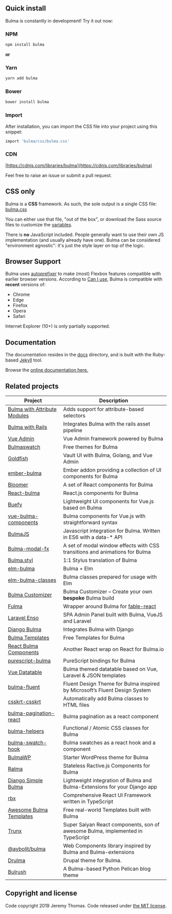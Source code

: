 



## Quick install

Bulma is constantly in development! Try it out now:

### NPM

```sh
npm install bulma
```

**or**

### Yarn

```sh
yarn add bulma
```

### Bower

```sh
bower install bulma
```

### Import
After installation, you can import the CSS file into your project using this snippet:

```sh
import 'bulma/css/bulma.css'
```

### CDN

[https://cdnjs.com/libraries/bulma](https://cdnjs.com/libraries/bulma)

Feel free to raise an issue or submit a pull request.

## CSS only

Bulma is a **CSS** framework. As such, the sole output is a single CSS file: [bulma.css](https://github.com/jgthms/bulma/blob/master/css/bulma.css)

You can either use that file, "out of the box", or download the Sass source files to customize the [variables](https://bulma.io/documentation/overview/variables/).

There is **no** JavaScript included. People generally want to use their own JS implementation (and usually already have one). Bulma can be considered "environment agnostic": it's just the style layer on top of the logic.

## Browser Support

Bulma uses [autoprefixer](https://github.com/postcss/autoprefixer) to make (most) Flexbox features compatible with earlier browser versions. According to [Can I use](https://caniuse.com/#feat=flexbox), Bulma is compatible with **recent** versions of:

* Chrome
* Edge
* Firefox
* Opera
* Safari

Internet Explorer (10+) is only partially supported.

## Documentation

The documentation resides in the [docs](docs) directory, and is built with the Ruby-based [Jekyll](https://jekyllrb.com/) tool.

Browse the [online documentation here.](https://bulma.io/documentation/overview/start/)

## Related projects

| Project                                                                              | Description                                                                            |
|--------------------------------------------------------------------------------------|----------------------------------------------------------------------------------------|
| [Bulma with Attribute Modules](https://github.com/j5bot/bulma-attribute-selectors)   | Adds support for attribute-based selectors                                             |
| [Bulma with Rails](https://github.com/joshuajansen/bulma-rails)                      | Integrates Bulma with the rails asset pipeline                                         |
| [Vue Admin](https://github.com/vue-bulma/vue-admin)                                  | Vue Admin framework powered by Bulma                                                   |
| [Bulmaswatch](https://github.com/jenil/bulmaswatch)                                  | Free themes for Bulma                                                                  |
| [Goldfish](https://github.com/Caiyeon/goldfish)                                      | Vault UI with Bulma, Golang, and Vue Admin                                             |
| [ember-bulma](https://github.com/open-tux/ember-bulma)                               | Ember addon providing a collection of UI components for Bulma                          |
| [Bloomer](https://bloomer.js.org)                                                    | A set of React components for Bulma                                                    |
| [React-bulma](https://github.com/kulakowka/react-bulma)                              | React.js components for Bulma                                                          |
| [Buefy](https://buefy.github.io)                                                     | Lightweight UI components for Vue.js based on Bulma                                    |
| [vue-bulma-components](https://github.com/vouill/vue-bulma-components)               | Bulma components for Vue.js with straightforward syntax                                |
| [BulmaJS](https://github.com/VizuaaLOG/BulmaJS)                                      | Javascript integration for Bulma. Written in ES6 with a data-* API                     |
| [Bulma-modal-fx](https://github.com/postare/bulma-modal-fx)                          | A set of modal window effects with CSS transitions and animations for Bulma            |
| [Bulma.styl](https://github.com/log1x/bulma.styl)                                    | 1:1 Stylus translation of Bulma                                                        |
| [elm-bulma](https://github.com/surprisetalk/elm-bulma)                               | Bulma + Elm                                                                            |
| [elm-bulma-classes](https://github.com/ahstro/elm-bulma-classes)                     | Bulma classes prepared for usage with Elm                                              |
| [Bulma Customizer](https://bulma-customizer.bstash.io/)                              | Bulma Customizer &#8211; Create your own **bespoke** Bulma build                       |
| [Fulma](https://mangelmaxime.github.io/Fulma/)                                       | Wrapper around Bulma for [fable-react](https://github.com/fable-compiler/fable-react)  |
| [Laravel Enso](https://github.com/laravel-enso/enso)                                 | SPA Admin Panel built with Bulma, VueJS and Laravel                                    |
| [Django Bulma](https://github.com/timonweb/django-bulma)                             | Integrates Bulma with Django                                                           |
| [Bulma Templates](https://github.com/dansup/bulma-templates)                         | Free Templates for Bulma                                                               |
| [React Bulma Components](https://github.com/couds/react-bulma-components)            | Another React wrap on React for Bulma.io                                               |
| [purescript-bulma](https://github.com/sectore/purescript-bulma)                      | PureScript bindings for Bulma                                                          |
| [Vue Datatable](https://github.com/laravel-enso/vuedatatable)                        | Bulma themed datatable based on Vue, Laravel & JSON templates                          |
| [bulma-fluent](https://mubaidr.github.io/bulma-fluent/)                              | Fluent Design Theme for Bulma inspired by Microsoft’s Fluent Design System             |
| [csskrt-csskrt](https://github.com/4d11/csskrt-csskrt)                               | Automatically add Bulma classes to HTML files                                          |
| [bulma-pagination-react](https://github.com/hipstersmoothie/bulma-pagination-react)  | Bulma pagination as a react component                                                  |
| [bulma-helpers](https://github.com/jmaczan/bulma-helpers)                            | Functional / Atomic CSS classes for Bulma                                              |
| [bulma-swatch-hook](https://github.com/hipstersmoothie/bulma-swatch-hook)            | Bulma swatches as a react hook and a component                                         |
| [BulmaWP](https://github.com/tomhrtly/BulmaWP)                                       | Starter WordPress theme for Bulma                                                      |
| [Ralma](https://github.com/aldi/ralma)                                               | Stateless Ractive.js Components for Bulma                                              |
| [Django Simple Bulma](https://github.com/python-discord/django-simple-bulma)         | Lightweight integration of Bulma and Bulma-Extensions for your Django app              |
| [rbx](https://dfee.github.io/rbx)                                                    | Comprehensive React UI Framework written in TypeScript                                 |
| [Awesome Bulma Templates](https://github.com/aldi/awesome-bulma-templates)           | Free real-world Templates built with Bulma                                             |
| [Trunx](http://g14n.info/trunx)                                                      | Super Saiyan React components, son of awesome Bulma, implemented in TypeScript         |
| [@aybolit/bulma](https://github.com/web-padawan/aybolit/tree/master/packages/bulma)  | Web Components library inspired by Bulma and Bulma-extensions                          |
| [Drulma](https://www.drupal.org/project/drulma)                                      | Drupal theme for Bulma.                                                                |
| [Bulrush](https://github.com/textbook/bulrush)                                       | A Bulma-based Python Pelican blog theme                                                |

## Copyright and license

Code copyright 2019 Jeremy Thomas. Code released under [the MIT license](https://github.com/jgthms/bulma/blob/master/LICENSE).

[npm-link]: https://www.npmjs.com/package/bulma
[awesome-link]:  https://github.com/awesome-css-group/awesome-css
[awesome-badge]: https://cdn.rawgit.com/sindresorhus/awesome/d7305f38d29fed78fa85652e3a63e154dd8e8829/media/badge.svg
